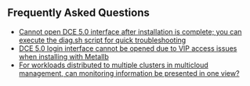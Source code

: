 ## Frequently Asked Questions

- [Cannot open DCE 5.0 interface after installation is complete; you can execute the diag.sh script for quick troubleshooting](../install/faq.md#troubleshoot-dce-50-ui-issues-with-diagsh)
- [DCE 5.0 login interface cannot be opened due to VIP access issues when installing with Metallb](../install/faq.md#vip-access-issues-when-using-metallb-preventing-the-dce-login-page-from-opening)
- [For workloads distributed to multiple clusters in multicloud management, can monitoring information be presented in one view?](../kairship/intro/faq.md#no4)
